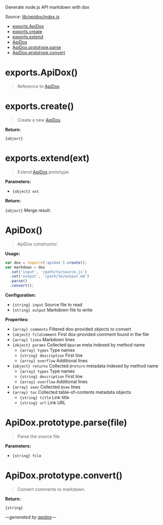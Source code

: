 Generate node.js API markdown with dox

_Source: [lib/apidox/index.js](../lib/apidox/index.js)_

- [exports.ApiDox](#exportsapidox)
- [exports.create](#exportscreate)
- [exports.extend](#exportsextendext)
- [ApiDox](#apidox)
- [ApiDox.prototype.parse](#apidoxprototypeparsefile)
- [ApiDox.prototype.convert](#apidoxprototypeconvert)

# exports.ApiDox()

> Reference to [ApiDox](#apidox).

# exports.create()

> Create a new [ApiDox](#apidox).

**Return:**

`{object}`

# exports.extend(ext)

> Extend [ApiDox](#apidox).prototype.

**Parameters:**

- `{object} ext`

**Return:**

`{object}` Merge result.

# ApiDox()

> ApiDox constructor.

**Usage:**

```js
var dox = require('apidox').create();
var markdown = dox
  .set('input', '/path/to/source.js')
  .set('output', '/path/to/output.md')
  .parse()
  .convert();
```

**Configuration:**

- `{string} input` Source file to read
- `{string} output` Markdown file to write

**Properties:**

- `{array} comments` Filtered dox-provided objects to convert
- `{object} fileComment` First dox-provided comment found in the file
- `{array} lines` Markdown lines
- `{object} params` Collected `@param` meta indexed by method name
  - `{array} types` Type names
  - `{string} description` First line
  - `{array} overflow` Additional lines
- `{object} returns` Collected `@return` metadata indexed by method name
  - `{array} types` Type names
  - `{string} description` First line
  - `{array} overflow` Additional lines
- `{array} sees` Collected `@see` lines
- `{array} toc` Collected table-of-contents metadata objects
  - `{string} title` Link title
  - `{string} url` Link URL

# ApiDox.prototype.parse(file)

> Parse the source file.

**Parameters:**

- `{string} file`

# ApiDox.prototype.convert()

> Convert comments to markdown.

**Return:**

`{string}`

_&mdash;generated by [apidox](https://github.com/codeactual/apidox)&mdash;_
